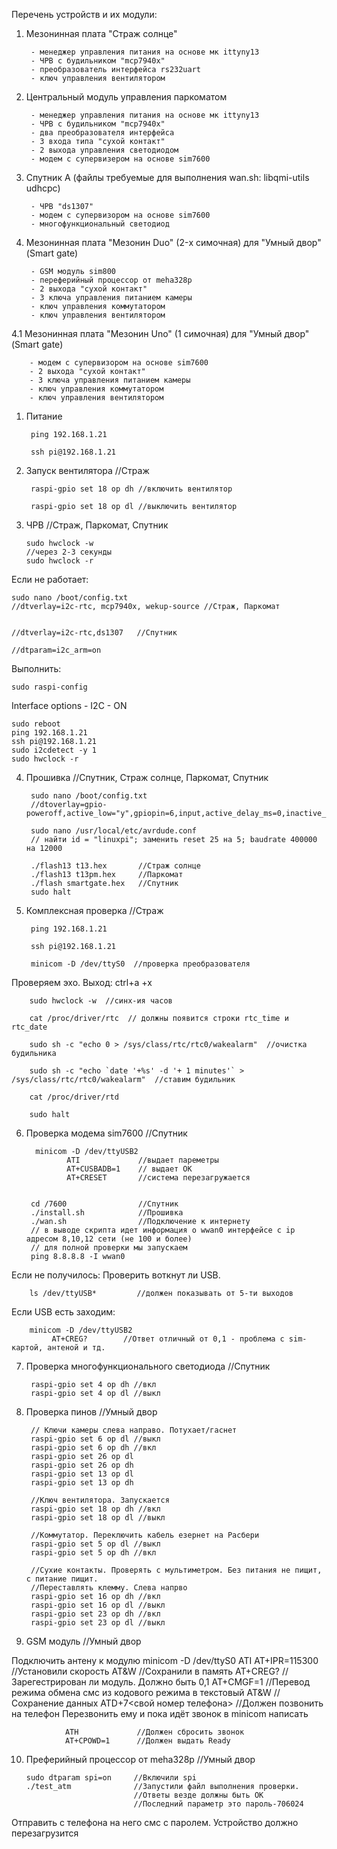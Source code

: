 Перечень устройств и их модули:
1. Мезонинная плата "Страж солнце"

        - менеджер управления питания на основе мк ittyny13
        - ЧРВ с будильником "mcp7940x"
        - преобразователь интерфейса rs232uart
        - ключ управления вентилятором
       
2. Центральный модуль управления паркоматом

        - менеджер управления питания на основе мк ittyny13
        - ЧРВ с будильником "mcp7940x"
        - два преобразователя интерфейса
        - 3 входа типа "сухой контакт"
        - 2 выхода управления светодиодом
        - модем с супервизером на основе sim7600
        
3. Спутник А (файлы требуемые для выполнения wan.sh: libqmi-utils udhcpc)

        - ЧРВ "ds1307"
        - модем с супервизором на основе sim7600
        - многофункциональный светодиод
 
4. Мезонинная плата "Мезонин Duo" (2-х симочная) для "Умный двор" (Smart gate)

        - GSM модуль sim800
        - переферийный процессор от meha328p
        - 2 выхода "сухой контакт"
        - 3 ключа управления питанием камеры
        - ключ управления коммутатором
        - ключ управления вентилятором
        
4.1 Мезонинная плата "Мезонин Uno" (1 симочная) для "Умный двор" (Smart gate)

        - модем с супервизором на основе sim7600
        - 2 выхода "сухой контакт"
        - 3 ключа управления питанием камеры
        - ключ управления коммутатором
        - ключ управления вентилятором
        


1. Питание

        ping 192.168.1.21

        ssh pi@192.168.1.21

2. Запуск вентилятора   //Страж

        raspi-gpio set 18 op dh //включить вентилятор
 
        raspi-gpio set 18 op dl //выключить вентилятор 
 
 3. ЧРВ         //Страж, Паркомат, Спутник
 
        sudo hwclock -w
        //через 2-3 секунды
        sudo hwclock -r
 
 Если не работает:
 
    sudo nano /boot/config.txt  
    //dtverlay=i2c-rtc, mcp7940x, wekup-source //Страж, Паркомат
    
    
    //dtverlay=i2c-rtc,ds1307   //Спутник
    
    //dtparam=i2c_arm=on
    
Выполнить:

    sudo raspi-config

Interface options - I2C - ON

    sudo reboot
    ping 192.168.1.21
    ssh pi@192.168.1.21
    sudo i2cdetect -y 1
    sudo hwclock -r
    
4. Прошивка     //Спутник, Страж солнце, Паркомат, Спутник

        sudo nano /boot/config.txt
        //dtoverlay=gpio-poweroff,active_low="y",gpiopin=6,input,active_delay_ms=0,inactive_delay_ms=0
        
        sudo nano /usr/local/etc/avrdude.conf
        // найти id = "linuxpi"; заменить reset 25 на 5; baudrate 400000 на 12000
        
        ./flash13 t13.hex       //Страж солнце
        ./flash13 t13pm.hex     //Паркомат
        ./flash smartgate.hex   //Спутник
        sudo halt
        
5. Комплексная проверка         //Страж

        ping 192.168.1.21
        
        ssh pi@192.168.1.21
        
        minicom -D /dev/ttyS0  //проверка преобразователя
    
Проверяем эхо. Выход: ctrl+a +x
        
        sudo hwclock -w  //синх-ия часов
        
        cat /proc/driver/rtc  // должны появится строки rtc_time и rtc_date
        
        sudo sh -c "echo 0 > /sys/class/rtc/rtc0/wakealarm"  //очистка будильника
        
        sudo sh -c "echo `date '+%s' -d '+ 1 minutes'` > /sys/class/rtc/rtc0/wakealarm"  //ставим будильник
        
        cat /proc/driver/rtd
        
        sudo halt
        
6. Проверка модема sim7600      //Спутник
        
         minicom -D /dev/ttyUSB2
                ATI             //выдает пареметры
                AT+CUSBADB=1    // выдает OK
                AT+CRESET       //система перезагружается


        cd /7600                //Спутник
        ./install.sh            //Прошивка
        ./wan.sh                //Подключение к интернету
        // в выводе скрипта идет информация о wwan0 интерфейсе с ip адресом 8,10,12 сети (не 100 и более)
        // для полной проверки мы запускаем 
        ping 8.8.8.8 -I wwan0
        
Если не получилось:
Проверить воткнут ли USB.

        ls /dev/ttyUSB*         //должен показывать от 5-ти выходов
Если USB есть заходим:

        minicom -D /dev/ttyUSB2
             AT+CREG?        //Ответ отличный от 0,1 - проблема с sim-картой, антеной и тд.
                
7. Проверка многофункционального светодиода         //Спутник

        raspi-gpio set 4 op dh //вкл
        raspi-gpio set 4 op dl //выкл
        
8. Проверка пинов    //Умный двор
        
        // Ключи камеры слева направо. Потухает/гаснет
        raspi-gpio set 6 op dl //выкл
        raspi-gpio set 6 op dh //вкл  
        raspi-gpio set 26 op dl 
        raspi-gpio set 26 op dh  
        raspi-gpio set 13 op dl 
        raspi-gpio set 13 op dh  
        
        //Ключ вентилятора. Запускается
        raspi-gpio set 18 op dh //вкл  
        raspi-gpio set 18 op dl //выкл
        
        //Коммутатор. Переключить кабель езернет на Расбери
        raspi-gpio set 5 op dl //выкл
        raspi-gpio set 5 op dh //вкл
        
        //Сухие контакты. Проверять с мультиметром. Без питания не пищит, с питание пищит. 
        //Переставлять клемму. Слева напрво
        raspi-gpio set 16 op dh //вкл  
        raspi-gpio set 16 op dl //выкл
        raspi-gpio set 23 op dh //вкл  
        raspi-gpio set 23 op dl //выкл
        
9. GSM модуль          //Умный двор

Подключить антену к модулю
        minicom -D /dev/ttyS0
                ATI 
                AT+IPR=115300   //Установили скорость
                AT&W            //Сохранили в память
                AT+CREG?        //Зарегестрирован ли модуль. Должно быть 0,1
                AT+CMGF=1       //Перевод режима обмена смс из кодового режима в текстовый
                AT&W            //Сохранение данных
                ATD+7<свой номер телефона>      //Должен позвонить на телефон
Перезвонить ему и пока идёт звонок в minicom написать 
                
                ATH             //Должен сбросить звонок
                AT+CPOWD=1      //Должен выдать Ready 
                
10. Преферийный процессор от meha328p           //Умный двор
        
        sudo dtparam spi=on     //Включили spi
        ./test_atm              //Запустили файл выполнения проверки. 
                                //Ответы везде должны быть ОК
                                //Последний параметр это пароль-706024
  
Отправить с телефона на него смс с паролем. Устройство должно перезагрузится
